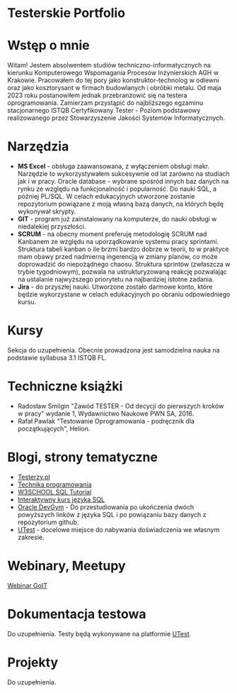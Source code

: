 # Testerskie Portfolio

# Wstęp o mnie
Witam!
Jestem absolwentem studiów techniczno-informatycznych na kierunku Komputerowego Wspomagania Procesów Inżynierskich AGH w Krakowie. Pracowałem do tej pory jako konstruktor-technolog w odlewni oraz jako kosztorysant w firmach budowlanych i obróbki metalu. Od maja 2023 roku postanowiłem jednak przebranżowić się na testera oprogramowania. Zamierzam przystąpić do najbliższego egzaminu stacjonarnego ISTQB Certyfikowany Tester - Poziom podstawowy realizowanego przez Stowarzyszenie Jakości Systemów Informatycznych.
# Narzędzia
* **MS Excel** - obsługa zaawansowana, z wyłączeniem obsługi makr. Narzędzie to wykorzystywałem sukcesywnie od lat zarówno na studiach jak i w pracy.
Oracle database - wybrane spośród innych baz danych na rynku ze względu na funkcjonalność i popularność. Do nauki SQL, a później PL/SQL. W celach edukacyjnych utworzone zostanie repozytorium powiązane z moją własną bazą danych, na których będę wykonywał skrypty.
* **GIT** - program już zainstalowany na komputerze, do nauki obsługi w niedalekiej przyszłości.
* **SCRUM** - na obecny moment preferuję metodologię SCRUM nad Kanbanem ze względu na uporządkowanie systemu pracy sprintami. Struktura tabeli kanban o ile brzmi bardzo dobrze w teorii, to w praktyce mam obawy przed nadmierną ingerencją w zmiany planów, co może doprowadzić do niepożądnego chaosu. Struktura sprintów (zwłaszcza w trybie tygodniowym), pozwala na ustrukturyzowaną reakcję pozwalając na ustalanie najwyższego priorytetu na najbardziej istotne zadania.
* **Jira** - do przyszłej nauki. Utworzone zostało darmowe konto, które będzie wykorzystane w celach edukacyjnych po obraniu odpowiedniego kursu.
# Kursy
Sekcja do uzupełnienia. Obecnie prowadzona jest samodzielna nauka na podstawie syllabusa 3.1 ISTQB FL.
# Techniczne książki
* Radosław Smilgin "Zawód TESTER - Od decycji do pierwszych kroków w pracy" wydanie 1, Wydawnictwo Naukowe PWN SA, 2016.
* Rafał Pawlak "Testowanie Oprogramowania - podręcznik dla początkujących", Helion.
# Blogi, strony tematyczne
* [Testerzy.pl](https://testerzy.pl/)
* [Technika programowania](https://www.youtube.com/@TechnikaProgramowania)
* [W3SCHOOL SQL Tutorial](https://www.w3schools.com/sql/)
* [Interaktywny kurs języka SQL](https://brasil.cel.agh.edu.pl/~11smdrobniak/intro.html)
* [Oracle DevGym](https://devgym.oracle.com/pls/apex/f?p=10001:20011::::20011::) - Do przestudiowania po ukończenia dwóch powyższych linków z języka SQL i po powiązaniu bazy danych z repozytorium github.
* [UTest](https://utest.com/about-us) - docelowe miejsce do nabywania doświadczenia we własnym zakresie.
# Webinary, Meetupy
[Webinar GoIT](https://w.goit.global/pl/?utm_source=google&utm_medium=cpc&utm_campaign=20210975415&utm_term=149250736786|660259163913||goit%20webinar&gad=1&gclid=Cj0KCQjwj_ajBhCqARIsAA37s0xGVdJP7670mJRVtXR3Q-5OrDd926rzp8Yd_ep_N5NUwmJ_gsUn98kaAiqmEALw_wcB)
# Dokumentacja testowa
Do uzupełnienia. Testy będą wykonywane na platformie [UTest](https://utest.com/about-us).
# Projekty
Do uzupełnienia.
